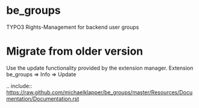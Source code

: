 be_groups
=========

TYPO3 Rights-Management for backend user groups

Migrate from older version
==========
Use the update functionality provided by the extension manager.
	Extension be_groups => Info => Update


.. include:: https://raw.github.com/michaelklapper/be_groups/master/Resources/Documentation/Documentation.rst